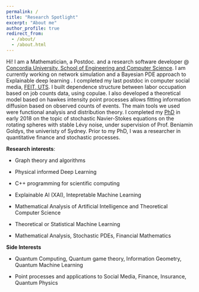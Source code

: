 ```yaml
---
permalink: /
title: "Research Spotlight"
excerpt: "About me"
author_profile: true
redirect_from: 
  - /about/
  - /about.html
---
```


Hi! I am a Mathematician, a Postdoc. and a research software developer @ [Concordia University, School of Engineering and Computer Science](https://www.concordia.ca/ginacody.html). I am currently working on network simulation and 
a Bayesian PDE approach to Explainable deep learning . I completed my last postdoc in computer social media, [FEIT, UTS](https://www.uts.edu.au/staff/leanne.dong). I built dependence structure between labor occupation based on job counts data,  using copulae. I also developed a theoretical model based on hawkes intensity point processes allows fitting information diffusion based on observed counts of events. The main tools we used were functional analysis and distribution theory. I completed my [PhD](https://www.maths.usyd.edu.au/ut/people?who=LJ_Dong) in early 2018 on the topic of stochastic Navier-Stokes equations on the rotating spheres with stable Lévy noise, under supervision of Prof. Beniamin Goldys, the univeristy of Sydney. Prior to my PhD, I was a researcher in quantitative finance and stochastic processes.

**Research interests**: 

* Graph theory and algorithms

* Physical informed Deep Learning

* C++ programming for scientific computing

* Explainable AI (XAI), Intepretable Machine Learning

* Mathematical Analysis of Artificial Intelligence and Theoretical Computer Science

* Theoretical or Statistical Machine Learning

* Mathematical Analysis, Stochastic PDEs, Financial Mathematics

**Side Interests**

* Quantum Computing, Quantum game theory, Information Geometry, Quantum Machine Learning

* Point processes and applications to Social Media, Finance, Insurance, Quantum Physics



